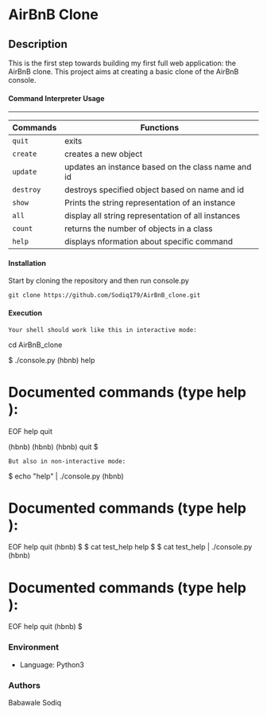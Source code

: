 # AirBnB Clone

## Description
This is the first step towards building my first full web application: the AirBnB clone. This project aims at creating a basic clone of the AirBnB console. 

#### Command Interpreter Usage
---
| Commands  | Functions                                          |
| --------- | -------------------------------------------------- |
| `quit`    | exits                                              |
| `create`  | creates a new object                               |
| `update`  | updates an instance based on the class name and id |
| `destroy` | destroys specified object based on name and id     |
| `show`    | Prints the string representation of an instance    |
| `all`     | display all string representation of all instances |
| `count`   | returns the number of objects in a class           |
| `help`    | displays nformation about specific command         |

#### Installation
Start by cloning the repository and then run console.py
```
git clone https://github.com/Sodiq179/AirBnB_clone.git
```

#### Execution
```
Your shell should work like this in interactive mode:
``` 
cd AirBnB_clone

$ ./console.py
(hbnb) help

Documented commands (type help <topic>):
========================================
EOF  help  quit

(hbnb) 
(hbnb) 
(hbnb) quit
$
```
But also in non-interactive mode: 
```
$ echo "help" | ./console.py
(hbnb)

Documented commands (type help <topic>):
========================================
EOF  help  quit
(hbnb) 
$
$ cat test_help
help
$
$ cat test_help | ./console.py
(hbnb)

Documented commands (type help <topic>):
========================================
EOF  help  quit
(hbnb) 
$

### Environment
* Language: Python3

### Authors
Babawale Sodiq